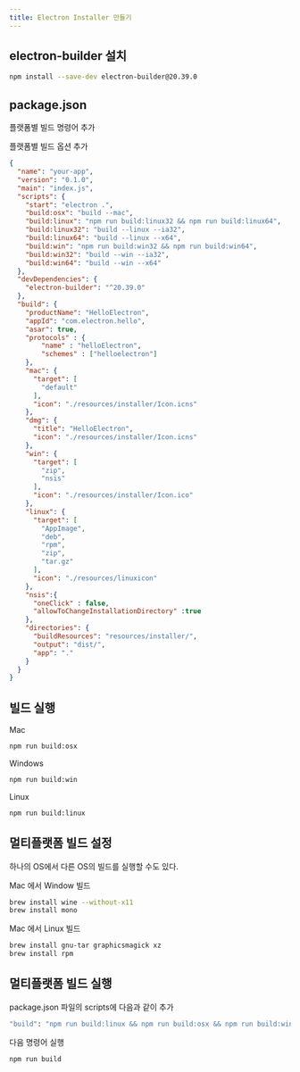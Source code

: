 ```yaml
---
title: Electron Installer 만들기
---
```

## electron-builder 설치

```bash
npm install --save-dev electron-builder@20.39.0
```

## package.json

플랫폼별 빌드 명령어 추가

플랫폼별 빌드 옵션 추가

```json
{
  "name": "your-app",
  "version": "0.1.0",
  "main": "index.js",
  "scripts": {
    "start": "electron .",
    "build:osx": "build --mac",
    "build:linux": "npm run build:linux32 && npm run build:linux64",
    "build:linux32": "build --linux --ia32",
    "build:linux64": "build --linux --x64",
    "build:win": "npm run build:win32 && npm run build:win64",
    "build:win32": "build --win --ia32",
    "build:win64": "build --win --x64"
  },
  "devDependencies": {
    "electron-builder": "^20.39.0"
  },
  "build": {
    "productName": "HelloElectron",
    "appId": "com.electron.hello",
    "asar": true,
    "protocols" : {
        "name" : "helloElectron",
        "schemes" : ["helloelectron"]
    },
    "mac": {
      "target": [
        "default"
      ],
      "icon": "./resources/installer/Icon.icns"
    },
    "dmg": {
      "title": "HelloElectron",
      "icon": "./resources/installer/Icon.icns"
    },
    "win": {
      "target": [
        "zip",
        "nsis"
      ],
      "icon": "./resources/installer/Icon.ico"
    },
    "linux": {
      "target": [
        "AppImage",
        "deb",
        "rpm",
        "zip",
        "tar.gz"
      ],
      "icon": "./resources/linuxicon"
    },
    "nsis":{
      "oneClick" : false,
      "allowToChangeInstallationDirectory" :true
    },
    "directories": {
      "buildResources": "resources/installer/",
      "output": "dist/",
      "app": "."
    }
  }
}
```

## 빌드 실행

Mac
```bash
npm run build:osx
```

Windows
```bash
npm run build:win
```

Linux
```bash
npm run build:linux
```

## 멀티플랫폼 빌드 설정

하나의 OS에서 다른 OS의 빌드를 실행할 수도 있다.

Mac 에서 Window 빌드
```bash
brew install wine --without-x11
brew install mono
```

Mac 에서 Linux 빌드
```bash
brew install gnu-tar graphicsmagick xz
brew install rpm
```

## 멀티플랫폼 빌드 실행

package.json 파일의 scripts에 다음과 같이 추가
```bash
"build": "npm run build:linux && npm run build:osx && npm run build:win"
```

다음 명령어 실행
```bash
npm run build
```
